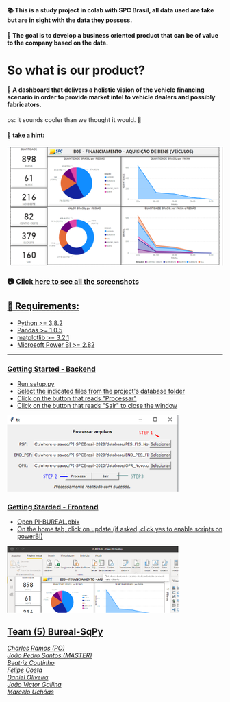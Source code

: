 

#### :books: This is a study project in colab with SPC Brasil, all data used are fake but are in sight with the data they possess.
#### :running: The goal is to develop a business oriented product that can be of value to the company based on the data.
# So what is our product?
#### :pushpin: A dashboard that delivers a holistic vision of the vehicle financing scenario in order to provide market intel to vehicle dealers and possibly fabricators.
ps: it sounds cooler than we thought it would. 🤭
#### :mag_right: take a hint:
<img src="screenshots/frontend/dashboard.png" width="700px" />

### :camera: <a href="SCREENSHOTS.md"> Click here to see all the screenshots

## :electric_plug: Requirements:
- Python >= 3.8.2
- Pandas >= 1.0.5
- matplotlib >= 3.2.1
- Microsoft Power BI >= 2.82

<hr />

### Getting Started - Backend
- Run setup.py
- Select the indicated files from the project's database folder
- Click on the button that reads "Processar"
- Click on the button that reads "Sair" to close the window
<img src="screenshots/getting-started/setup.png" width=400px>

### Getting Starded - Frontend
- Open PI-BUREAL.pbix
- On the home tab, click on update (if asked, click yes to enable scripts on powerBI)
<img src="screenshots/getting-started/frontend.png" width=400px>

## Team (5) Bureal-SqPy 
[*Charles Ramos (PO)*](https://github.com/charles-ramos)      
[*João Pedro Santos (MASTER)*](https://github.com/QuodJP)      
[*Beatriz Coutinho*](https://github.com/bibiacoutinho)      
[*Felipe Costa*](https://github.com/fcostafelipe)      
[*Daniel Oliveira*](https://github.com/danielsantosoliveira)                                                                           
[*João Victor Gallina*](https://github.com/JVMedeiros)                                                                                 
[*Marcelo Uchôas*](https://github.com/marcelouchoas)
